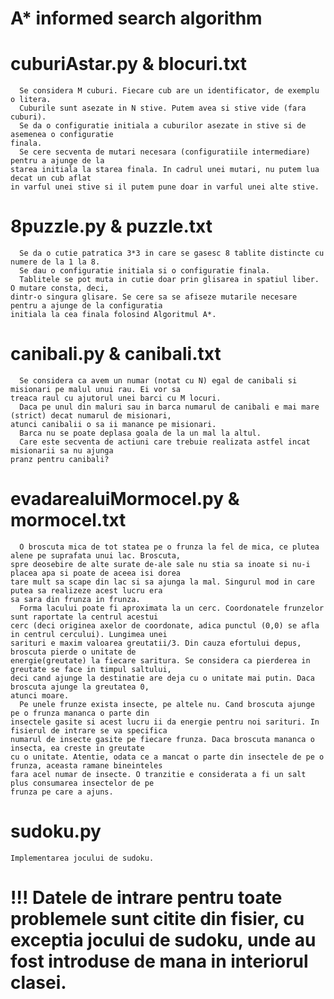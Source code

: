 # A* informed search algorithm

# cuburiAstar.py & blocuri.txt
      Se considera M cuburi. Fiecare cub are un identificator, de exemplu o litera.
      Cuburile sunt asezate in N stive. Putem avea si stive vide (fara cuburi).
      Se da o configuratie initiala a cuburilor asezate in stive si de asemenea o configuratie
    finala.
      Se cere secventa de mutari necesara (configuratiile intermediare) pentru a ajunge de la
    starea initiala la starea finala. In cadrul unei mutari, nu putem lua decat un cub aflat 
    in varful unei stive si il putem pune doar in varful unei alte stive.

# 8puzzle.py & puzzle.txt
      Se da o cutie patratica 3*3 in care se gasesc 8 tablite distincte cu numere de la 1 la 8.
      Se dau o configuratie initiala si o configuratie finala.
      Tablitele se pot muta in cutie doar prin glisarea in spatiul liber. O mutare consta, deci,
    dintr-o singura glisare. Se cere sa se afiseze mutarile necesare pentru a ajunge de la configuratia 
    initiala la cea finala folosind Algoritmul A*.
    
# canibali.py & canibali.txt
      Se considera ca avem un numar (notat cu N) egal de canibali si misionari pe malul unui rau. Ei vor sa
    treaca raul cu ajutorul unei barci cu M locuri.
      Daca pe unul din maluri sau in barca numarul de canibali e mai mare (strict) decat numarul de misionari, 
    atunci canibalii o sa ii manance pe misionari.
      Barca nu se poate deplasa goala de la un mal la altul.
      Care este secventa de actiuni care trebuie realizata astfel incat misionarii sa nu ajunga 
    pranz pentru canibali?
    
# evadarealuiMormocel.py & mormocel.txt
      O broscuta mica de tot statea pe o frunza la fel de mica, ce plutea alene pe suprafata unui lac. Broscuta,
    spre deosebire de alte surate de-ale sale nu stia sa inoate si nu-i placea apa si poate de aceea isi dorea
    tare mult sa scape din lac si sa ajunga la mal. Singurul mod in care putea sa realizeze acest lucru era
    sa sara din frunza in frunza.
      Forma lacului poate fi aproximata la un cerc. Coordonatele frunzelor sunt raportate la centrul acestui
    cerc (deci originea axelor de coordonate, adica punctul (0,0) se afla in centrul cercului). Lungimea unei
    sarituri e maxim valoarea greutatii/3. Din cauza efortului depus, broscuta pierde o unitate de
    energie(greutate) la fiecare saritura. Se considera ca pierderea in greutate se face in timpul saltului,
    deci cand ajunge la destinatie are deja cu o unitate mai putin. Daca broscuta ajunge la greutatea 0,
    atunci moare.
      Pe unele frunze exista insecte, pe altele nu. Cand broscuta ajunge pe o frunza mananca o parte din
    insectele gasite si acest lucru ii da energie pentru noi sarituri. In fisierul de intrare se va specifica
    numarul de insecte gasite pe fiecare frunza. Daca broscuta mananca o insecta, ea creste in greutate
    cu o unitate. Atentie, odata ce a mancat o parte din insectele de pe o frunza, aceasta ramane bineinteles
    fara acel numar de insecte. O tranzitie e considerata a fi un salt plus consumarea insectelor de pe
    frunza pe care a ajuns.
    
# sudoku.py
    Implementarea jocului de sudoku.
    
# !!! Datele de intrare pentru toate problemele sunt citite din fisier, cu exceptia jocului de sudoku, unde au fost introduse de mana in interiorul clasei.
